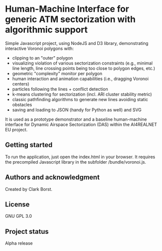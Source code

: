 # Human-Machine Interface for generic ATM sectorization with algorithmic support

Simple Javascript project, using NodeJS and D3 library, demonstrating interactive Voronoi polygons with:
- clipping to an "outer" polygon
- visualizing violation of various sectorization constraints (e.g., minimal line length, line crossing points being too close to polygon edges, etc.)
- geometric "complexity" monitor per polygon
- human interaction and animation capabilities (i.e., dragging Voronoi centers)
- particles following the lines + conflict detection
- k-means clustering for sectorization (incl. ARI cluster stability metric)
- classic pathfinding algorithms to generate new lines avoiding static obstacles
- saving and loading to JSON (handy for Python as well) and SVG

It is used as a prototype demonstrator and a baseline human-machine interface for Dynamic Airspace Sectorization (DAS) within the AI4REALNET EU project.

## Getting started

To run the application, just open the index.html in your browser. It requires the precompiled Javascript library in the subfolder /bundle/voronoi.js.  

## Authors and acknowledgment
Created by Clark Borst.

## License
GNU GPL 3.0

## Project status
Alpha release



